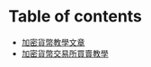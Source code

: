 # Table of contents

* [加密貨幣教學文章](README.md)
* [加密貨幣交易所買賣教學](jia-mi-huo-bi-jiao-yi-suo-mai-mai-jiao-xue.md)

